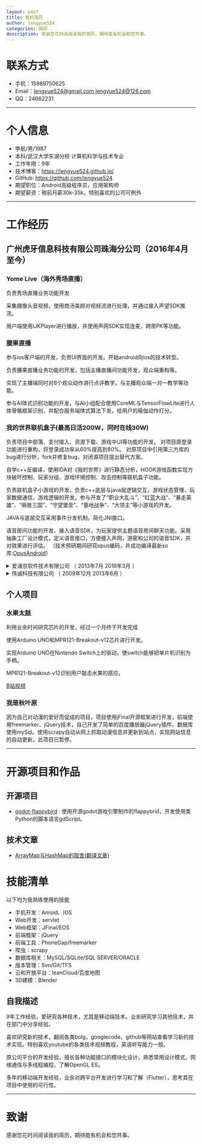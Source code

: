 ```yaml
---
layout: post
title: 我的简历
author: lengyue524
categories: 简历
description: 感谢您花时间阅读我的简历，期待能有机会和您共事。
---
```

# 联系方式

- 手机：15989750625
- Email：lengyue524@gmail.com,lengyue524@126.com
- QQ：24662231

---

# 个人信息

 - 李航/男/1987
 - 本科/武汉大学东湖分校 计算机科学与技术专业
 - 工作年限：9年
 - 技术博客：https://lengyue524.github.io/
 - GitHub: https://github.com/lengyue524
 - 期望职位：Android高级程序员，应用架构师
 - 期望薪资：税前月薪30k-35k，特别喜欢的公司可例外

---

# 工作经历

## 广州虎牙信息科技有限公司珠海分公司（2016年4月  至今）

### Yome Live（海外秀场直播）
负责秀场直播业务功能开发

采集摄像头音视频，使用商汤美颜对视频流进行处理，并通过接入声望SDK推流。

用户端使用IJKPlayer进行播放，并使用声网SDK实现连麦，跨房PK等功能。

### 腰果直播
参与ios客户端的开发，负责UI界面的开发。开始android向ios的技术转型。

负责腰果直播业务功能的开发，包括主播直播间功能开发，观众端重构等。

实现了主播端同时对8个观众动作进行点评教学，与主播观众端一对一教学等功能。

参与AI体式识别功能的开发，与AI小组配合使用CoreML与TensorFlowLite进行人体骨骼框架识别，并配合服务端体式算法下发，给用户的瑜伽动作打分。

### 我的世界联机盒子(最高日活200W，同时在线30W)
负责项目中部落、支付接入、资源下载、游戏中UI等功能的开发。
对项目原登录功能进行重构，将登录成功率从60%提高到80%。
对原项目中引用第三方库的bug进行分析，fork并修复bug，对闭源项目提出替代方案。

自学c++反编译，使用IDA对《我的世界》进行静态分析，HOOK游戏函数实现方块破坏控制、玩家分组、游戏环境控制、攻击控制等联机盒子功能。

负责联机盒子小游戏的开发，负责c++底层与java层逻辑交互，游戏状态管理，玩家数据通信，游戏逻辑的开发。参与开发了“职业大乱斗”、“红蓝大战”、“暴走英雄”、“萌兽三国”、“守望堡垒”、“基地战争”、“大领主”等小游戏的开发。

JAVA与底层交互采用事件分发机制。简化JNI接口。

语音房间功能的开发，接入语音SDK，为玩家提供主题语音房间聊天功能。采用抽象工厂设计模式，定义语音接口，方便接入声网，游密和公司的语音SDK，并对效果进行评估。
（技术预研期间研究opus编码，并成功编译最新so库:[OpusAndroid](https://github.com/lengyue524/OpusAndroid)）

<details>
<summary>爱浦京软件技术有限公司 （ 2013年7月  2016年3月 ）</summary>
公司Android项目组负责人，带领3人团队负责公司Android项目的设计与开发。专注于APP的性能优化与低能耗，指导项目组成员开发性能优异的APP。

<h3> CPIM (公司项目信息管理)</h3>
主要负责项目架构设计。CS接口，数据库的设计与代码编写。使用设计模式、反射与泛型进行接口、数据库逻辑与对象模型之间的解耦，将接口，数据库逻辑模块化。为其他项目节省接口与数据库的开发时间，后面项目使用此模块，只需定义数据模型和网络接口的实现，即可完成服务器对象到本地对象的转换与保存，平均节省项目的开发时间2-3天。

同时参与开发了图片涂鸦功能与界面动画的开发，熟悉自定义view的开发与Android动画的开发。

附件上传功能开发，用户在项目管理工作时会上传项目情况附件到服务器，并且附件数量大。使用生产者消费者模式进行设计，实现多线程上传。


<h3> iBus (智能班车)</h3>
班车信息查询跟踪，使用百度地图实时显示班车位置，用户可查询附近班车并选择班车乘坐。实时界面运用后台服务，进行班车信息轮询查询(轮询间隔由服务端定义)，更新界面班车位置。在项目中建议使用服务器推送方式进行更新，因为推送方式能减轻服务的资源占用并节省app耗电量，但由于服务端无人开发而妥协。为此我设计了**无更新延迟更新策略**，此策略减少网络请求频率，节省了用户流量和电量。

根据客户要求，后台使用leanCload进行数据管理。学习并使用leanCloudSDK并通过数据库接口通用模块完成云服务到客户端的数据管理。

<h3> 移动抄表系统</h3>
用户使用app去客户家中抄表（电表，水表），进行信息收集与查询管理。
使用xUtils框架开发。

复用前面应用中的网络模块，涂鸦模块等。减少开发工作量。

<h3> 其他项目</h3>

<h4> Android公司开发框架</h4>

1. 实现侧滑菜单的注解配置，开发人员不需要修改侧滑菜单代码即可动态添加功能入口菜单。
2. 使用观察者模式，当网络变化时通知响应的网络异常处理模块进行处理。

<h4> 工时管理</h4>

公司工时管理系统的客户端。与现有公司管理系统对接，让公司员工在手机上即可填写工时。

主要负责界面原型设计，接口设计，网络接口的开发。

使用Phonegap进行跨平台的开发，主要负责UI框架选择与网络访问的技术攻关。为公司手机开发打下基础。

</details>

<details>
<summary>伟诚科技有限公司 （ 2009年12月  2013年6月 ）</summary>

<h3> VMSPJ开发平台</h3>
为加速公司开发人员的开发速度与开发效率。实现开发人员对工单界面的配置即可完成工单的开发。

负责平台各种功能的开发，用户界面生成逻辑的封装，数据库升级功能开发与通用导入的开发。

`通过阅读公司前辈的平台代码，让我学习到面向接口编程与模块化设计的重要性，并通过自学设计模式，将这些思想理论化，而更好的运用到今后的项目中去。`


<h3> 移动资产管理项目</h3>
管理移动资产，从物料到形成资产到资产的报废。对其资产进行整个生命周期的管理。

负责开发过程中详细设计的编写，与工单的开发。


<h3> 伟诚资产管理手机版</h3>

为方便移动用户的资产管理，实现用户的移动办公而开发的手机管理软件，此软件与资产管理软件实现对接。

负责项目人员的工作分配，攻克开发中遇到的各种疑难问题。
</details>

## 个人项目

### 水果太鼓
利用业余时间研究芯片的开发，经过一个月终于开发完成

使用Arduino UNO和MPR121-Breakout-v12芯片进行开发。

实现Arduino UNO在Nintendo Switch上的驱动，使switch能够把单片机识别为手柄。

MPR121-Breakout-v12识别用户敲击水果的感应。

[B站视频](https://www.bilibili.com/video/av29849196/)

### 我是秋叶原

因为自己对动漫的爱好而促成的项目，项目使用jFinal开源框架进行开发，前端使用freemarker、jQuery技术，自己开发了简单的百度播放器jQuery插件。数据库使用mySql。使用scrapy自动从网上抓取动漫信息并更新到站点，实现网站信息的自动更新。此项目已暂停。

---

# 开源项目和作品

## 开源项目

 - [godot-flappybird](https://github.com/lengyue524/godot-flappybird) : 使用开源godot游戏引擎制作的flappybrid，开发使用类Python的脚本语言gdScript。

## 技术文章

- [ArrayMap与HashMap的取舍(翻译文章)](http://lengyue524.github.io/android%20tips/2015/08/30/ArrayMap.html)

# 技能清单
以下均为我熟练使用的技能

- 手机开发：Anroid、IOS
- Web开发：servlet
- Web框架：JFinal/EOS
- 前端框架：jQuery
- 前端工具：PhoneGap/freemarker
- 爬虫：scrapy
- 数据库相关：MySQL/SQLite/SQL SERVER/ORACLE
- 版本管理：Svn/Git/TFS
- 云和开放平台：leanCloud/百度地图
- 3D建模：Blender

## 自我描述

9年工作经验，爱研究各种技术，尤其是移动端技术。业余研究学习其他技术，并在部门中分享经验。

喜欢研究新的技术，翻阅各类bolg，googlecode，github等网站查看学习新的技术实现。特别喜欢youtube的各类技术视频教程，英语听写能力一般。

原公司平台的开发经验，擅长各种功能接口的模块化设计，熟悉常用设计模式，网络通信与多线程编程，了解OpenGL ES。

多年的移动端开发经验，业余对跨平台开发进行学习和了解（Flutter），思考其在项目中使用的可行性。

---

# 致谢
感谢您花时间阅读我的简历，期待能有机会和您共事。